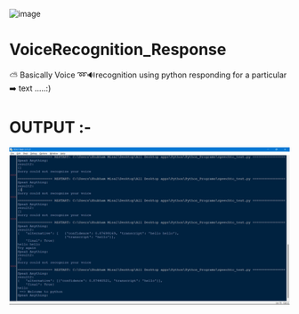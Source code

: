 ![image](https://github.com/shubham-misal/VoiceRecognition_Response/assets/96921440/a949abf4-f451-40f6-81fd-14725bef8922)

# VoiceRecognition_Response
⛅ Basically Voice ➿🔊recognition using python responding for a particular ➡️ text  .....:) 
<h1> OUTPUT :- </h1>
<img src="https://github.com/shubham-misal/VoiceRecognition_Response/blob/main/Screenshot_20230306_113846.png">
